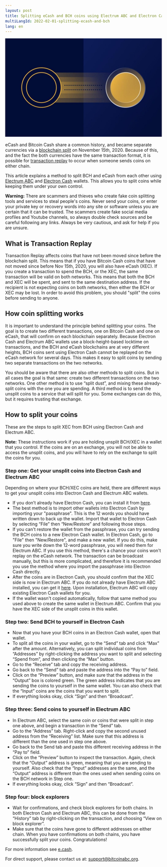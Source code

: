 ```yaml
---
layout: post
title: Splitting eCash and BCH coins using Electrum ABC and Electron Cash
multiLangId: 2022-02-01-splitting-ecash-and-bch
lang: en
---
```


![Splitting XEC and BCH coins](/img/splitting.jpg "Splitting XEC and BCH coins")

eCash and Bitcoin Cash share a common history, and became separate currencies via a [blockchain split](https://en.wikipedia.org/wiki/Fork_(blockchain)) on November 15th, 2020. Because of this, and the fact the both currencies have the same transaction format, it is possible for [transaction replay](https://bitcoin.stackexchange.com/questions/61212/what-is-transaction-replay-and-replay-protection) to occur when someone sends coins on either chain.

This article explains a method to split BCH and eCash from each other using [Electrum ABC](/electrum/) and [Electron Cash](https://electroncash.org/) wallets. This allows you to split coins while keeping them under your own control. 

**Warning:** There are scammers and thieves who create fake coin splitting tools and services to steal people's coins. Never send your coins, or enter your private key or recovery words into any site or software unless you are certain that it can be trusted. The scammers create fake social media profiles and Youtube channels, so always double check sources and be careful following any links. Always be very cautious, and ask for help if you are unsure.

## What is Transaction Replay

Transaction Replay affects coins that have not been moved since before the blockchain split. This means that if you have Bitcoin Cash coins that have not moved since before Nov 15th, 2020, you will also have eCash (XEC). If you create a transaction to spend the BCH, or the XEC, the same transaction will be valid on both networks. This means that both the BCH and XEC will be spent, and sent to the same destination address. If the recipient is not expecting coins on both networks, then either the BCH or XEC may be lost. In order to avoid this problem, you should "split" the coins before sending to anyone.

## How coin splitting works

It is important to understand the principle behind splitting your coins. The goal is to create two different transactions, one on Bitcoin Cash and one on eCash, that will confirm on each blockchain separately. Because Electron Cash and Electrum ABC wallets use a block-height-based locktime on transactions, and the BCH and eCash blockchains are at very different heights, BCH coins sent using Electron Cash cannot be replayed on the eCash network for several days. This makes it easy to split coins by sending two separate transactions on the two networks.

You should be aware that there are also other methods to split coins. But in all cases the goal is that same: create two different transactions on the two networks. One other method is to use “split dust”, and mixing these already-split coins with the one you are spending. A third method is to send the unsplit coins to a service that will split for you. Some exchanges can do this, but it requires trusting that exchange.

## How to split your coins

These are the steps to split XEC from BCH using Electron Cash and Electrum ABC.

**Note:** These instructions work if you are holding unsplit BCH/XEC in a wallet that you control. If the coins are on an exchange, you will not be able to access the unsplit coins, and you will have to rely on the exchange to split the coins for you.

### Step one: Get your unsplit coins into Electron Cash and Electrum ABC
Depending on where your BCH/XEC coins are held, there are different ways to get your unsplit coins into Electron Cash and Electrum ABC wallets.
* If you don’t already have Electron Cash, you can install it from [here](https://electroncash.org/).
* The best method is to import other wallets into Electron Cash by importing your "passphrase". This is the 12 words you should have written down to back up the wallet. Import that wallet to Electron Cash by selecting “File” then “New/Restore” and following those steps.
* If you can't restore the wallet from the passphrase, you can try sending the BCH coins to a new Electron Cash wallet. In Electron Cash, go to "File" then "New/Restore", and make a new wallet. If you do this, make sure you write down the 12-word passphrase, you will need them for Electrum ABC. If you use this method, there's a chance your coins won't replay on the eCash network. The transaction can be broadcast manually, but this is more complicated, and therefore it is recommended you use the method where you import the passphrase into Electron Cash directly.
* After the coins are in Electron Cash, you should confirm that the XEC side is now in Electrum ABC. If you do not already have Electrum ABC installed, you can get it [here](https://www.bitcoinabc.org/electrum/). Upon installation, Electrum ABC will copy existing Electron Cash wallets for you.
* If the wallet wasn't copied automatically, follow that same method you used above to create the same wallet in Electrum ABC. Confirm that you have the XEC side of the unsplit coins in this wallet.

### Step two: Send BCH to yourself in Electron Cash
* Now that you have your BCH coins in an Electron Cash wallet, open that wallet.
* To split all the coins in your wallet, go to the “Send” tab and click “Max” after the amount. Alternatively, you can split individual coins from “Addresses” by right-clicking the address you want to split and selecting “Spend from”, and then clicking the “Max” button.
* Go to the “Receive” tab and copy the receiving address.
* Go back to the “Send” tab and paste the address into the “Pay to” field.
* Click on the “Preview” button, and make sure that the address in the “Output” box is colored green. The green address indicates that you are sending the coins to yourself in the same wallet. You can also check that the “Input” coins are the coins that you want to split.
* If everything looks okay, click “Sign” and then “Broadcast”.

### Step three: Send coins to yourself in Electrum ABC
* In Electrum ABC, select the same coin or coins that were split in step one above, and begin a transaction in the “Send” tab.
* Go to the “Address” tab. Right-click and copy the second unused address from the “Receiving” list. Make sure that this address is different than the one used in step one above.
* Go back to the Send tab and paste this different receiving address in the “Pay to” field.
* Click on the “Preview” button to inspect the transaction. Again, check that the “Output” address is green, meaning that you are sending to yourself. Also check that the “Input” addresses are the same, and the “Output” address is different than the ones used when sending coins on the BCH network in Step one.
* If everything looks okay, click “Sign” and then “Broadcast”.

### Step four: block explorers
* Wait for confirmations, and check block explorers for both chains. In both Electron Cash and Electrum ABC, this can be done from the “History” tab by right-clicking on the transaction, and choosing “View on block explorer”. 
* Make sure that the coins have gone to different addresses on either chain. When you have confirmations on both chains, you have successfully split your coins. Congratulations!

For more information see [e.cash](https://e.cash).

For direct support, please contact us at: [support@bitcoinabc.org](mailto:support@bitcoinabc.org).
